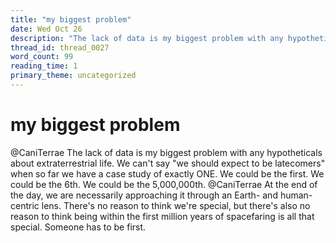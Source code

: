 ```yaml
---
title: "my biggest problem"
date: Wed Oct 26
description: "The lack of data is my biggest problem with any hypotheticals about extraterrestrial life."
thread_id: thread_0027
word_count: 99
reading_time: 1
primary_theme: uncategorized
---
```


# my biggest problem

@CaniTerrae The lack of data is my biggest problem with any hypotheticals about extraterrestrial life. We can't say "we should expect to be latecomers" when so far we have a case study of exactly ONE. We could be the first. We could be the 6th. We could be the 5,000,000th. @CaniTerrae At the end of the day, we are necessarily approaching it through an Earth- and human-centric lens. There's no reason to think we're special, but there's also no reason to think being within the first million years of spacefaring is all that special. Someone has to be first.